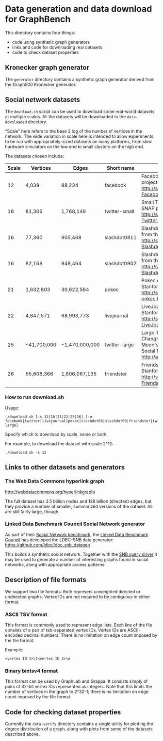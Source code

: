 # Data generation and data download for GraphBench

This directory contains four things:
* code using synthetic graph generators
* links and code for downloading real datasets
* code to check dataset properties

## Kronecker graph generator
The ```generator``` directory contains a synthetic graph generator derived from the Graph500 Kronecker generator.

## Social network datasets 
The ```download.sh``` script can be used to download some real-world datasets at multiple scales. All the datasets will be downloaded to the ```data-downloaded``` directory. 

"Scale" here refers to the base 2 log of the number of vertices in the network. The wide variation in scale here is intended to allow experiments to be run with appropriately-sized datasets on many platforms, from slow hardware simulators on the low end to small clusters on the high end.

The datasets chosen include:

Scale |    Vertices |          Edges | Short name    | Description
------|-------------|----------------|---------------|--------------
12    |       4,039 |         88,234 | facebook      | Facebook dataset from the Stanford SNAP project: http://snap.stanford.edu/data/egonets-Facebook.html
16    |      81,306 |      1,768,149 | twitter-small | Small Twitter dataset from the Stanford SNAP project: http://snap.stanford.edu/data/egonets-Twitter.html
16    |      77,360 |        905,468 |  slashdot0811 | Slashdot social network (November 2008), from the Stanford SNAP project: http://snap.stanford.edu/data/soc-Slashdot0811.html
16    |      82,168 |        948,464 |  slashdot0902 | Slashdot social network (February 2009), from the Stanford SNAP project: http://snap.stanford.edu/data/soc-Slashdot0902.html
21    |   1,632,803 |     30,622,564 |         pokec | Pokec online social network, from the Stanford SNAP project: http://snap.stanford.edu/data/soc-pokec.html
22    |   4,847,571 |     68,993,773 |   livejournal | LiveJournal social network from the Stanford SNAP project: http://snap.stanford.edu/data/com-LiveJournal.html
25    |  ~41,700,000 | ~1,470,000,000 | twitter-large | Large Twitter dataset from Haewoon Kwak, Changhyun Lee, Hosung Park, and Sue Moon's publication "What is Twitter, a Social Network or a News Media?": http://an.kaist.ac.kr/traces/WWW2010.html
26    |  65,608,366 |  1,806,067,135 |    friendster | Friendster social network dataset from the Stanford SNAP project: http://snap.stanford.edu/data/com-Friendster.html

### How to run download.sh
Usage:

```
./download.sh [-s 12|16|21|22|25|26] [-n facebook|twitter|livejournal|pokec|slashdot08|slashdot09|friendster|twitter-large]
```

Specify which to download by scale, name or both.

For example, to download the dataset with scale 2^12:

```
./download.sh -s 12
```

## Links to other datasets and generators

### The Web Data Commons hyperlink graph

http://webdatacommons.org/hyperlinkgraph/

The full dataset has 3.5 billion nodes and 128 billion (directed) edges, but they provide a number of smaller, summarized versions of the dataset. All are still fairly large, though.

### Linked Data Benchmark Council Social Network generator

As part of their [Social Network benchmark](http://ldbcouncil.org/developer/snb), the [Linked Data Benchmark Council](http://ldbcouncil.org/) has developed the LDBC-SNB data generator:
https://github.com/ldbc/ldbc_snb_datagen

This builds a synthetic social network. Together with the [SNB query driver](https://github.com/ldbc/ldbc_driver) it may be used to generate a number of interesting graphs found in social networks, along with appropriate access patterns.

## Description of file formats

We support two file formats. Both represent unweighted directed or undirected graphs. Vertex IDs are not required to be contiguous in either format.

### ASCII TSV format

This format is commonly used to represent edge lists. Each line of the file consists of a pair of tab-separated vertex IDs. Vertex IDs are ASCII-encoded decimal numbers. There is no limitation on edge count imposed by the file format.

Example:
```
<vertex ID 1>\t<vertex ID 2>\n
```

### Binary bintsv4 format

This format can be used by GraphLab and Grappa. It consists simply of pairs of 32-bit vertex IDs represented as integers. Note that this limits the number of vertices in the graph to 2^32-1; there is no limitation on edge count imposed by the file format.

## Code for checking dataset properties

Currently the ```data-verify``` directory contains a single utility for plotting the degree distribution of a graph, along with plots from some of the datasets described above.
